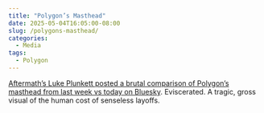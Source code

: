 ```yaml
---
title: "Polygon’s Masthead"
date: 2025-05-04T16:05:00-08:00
slug: /polygons-masthead/
categories:
  - Media
tags:
  - Polygon
---
```


[Aftermath’s Luke Plunkett posted a brutal comparison of Polygon’s masthead from last week vs today on Bluesky](https://bsky.app/profile/lukeplunkett.com/post/3loeqn6cmtk25). Eviscerated. A tragic, gross visual of the human cost of senseless layoffs.